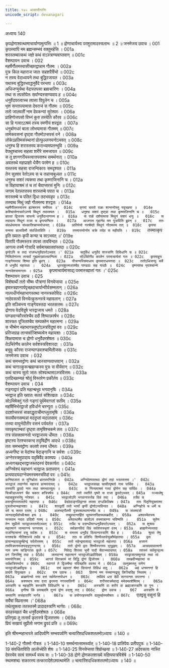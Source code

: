 ```yaml
---
title: १४० आचार्योत्पत्तिः
unicode_script: devanagari

---
```



अध्यायः 140

कृपद्रोणाश्वत्थामाचार्याणामुत्पत्तिः ॥ 1 ॥ द्रोणाचार्यस्य परशुरामादस्त्रलाभः ॥ 2 ॥
जनमेजय उवाच ।	001  
कृपस्यापि मम ब्रह्मन्सम्भवं वक्तुमर्हसि ।	001a  
शरस्तम्बात्कथं जज्ञे कथं वाऽस्त्राण्यवाप्तवान् ॥	001c  
वैशम्पायन उवाच ।	002  
महर्षेर्गौतमस्यासीच्छरद्वान्नाम गौतमः ।	002a  
पुत्रः किल महाराज जातः सहशरैर्विभो ॥	002c  
न तस्य वेदाध्ययने तथा बुद्धिरजायत ।	003a  
यथास्य बुद्धिरभवद्धनुर्वेदे परन्तप ॥	003c  
अधिजग्मुर्यथा वेदास्तपसा ब्रह्मचारिणः ।	004a  
तथा स तपसोपेतः सर्वाण्यस्त्राण्यवाप ह ॥	004c  
धनुर्वेदपरत्वाच्च तपसा विपुलेन च ।	005a  
भृशं सन्तापयामास देवराजं स गौतमः ॥	005c  
ततो जालवतीं नाम देवकन्यां सुरेश्वरः ।	006a  
प्राहिणोत्तपसो विघ्नं कुरु तस्येति कौरव ॥	006c  
सा हि गत्वाऽऽश्रमं तस्य रमणीयं शरद्वतः ।	007a  
धनुर्बाणधरं बाला लोभयामास गौतमम् ॥	007c  
तामेकवसनां दृष्ट्वा गौतमोऽप्सरसं वने ।	008a  
लोकेऽप्रतिमसंस्थानां प्रोत्फुल्लनयनोऽभवत् ॥	008c  
धनुश्च हि शरास्तस्य कराभ्यामपतन्भुवि ।	009a  
वेपथुश्चास्य सहसा शरीरे समजायत ॥	009c  
स तु ज्ञानगरीयस्त्वात्तपसश्च समर्थनात् ।	010a  
अवतस्थे महाप्राज्ञो धैर्येण परमेण ह ॥	010c  
यस्तस्य सहसा राजन्विकारः समदृश्यत ।	011a  
तेन सुस्राव रेतोऽस्य स च तन्नान्वबुध्यत ॥	011c  
धनुश्च सशरं त्यक्त्वा तथा कृष्णाजिनानि च ।	012a  
स विहायाश्रमं तं च तां चैवाप्सरसं मुनिः ॥	012c  
जगाम रेतस्तत्तस्य शरस्तम्बे पपात च ।	013a  
शरस्तम्बे च पतितं द्विधा तदभवन्नृप ॥	013c  
तस्याथ मिथुं जज्ञे गौतमस्य शरद्वतः ।	014a  
`महर्षेर्गौतमस्यास्य ह्याश्रमस्य समीपतः ॥'	014c  
मृगयां चरतो राज्ञः शान्तनोस्तु यदृच्छया ॥	014e  
कश्चित्सेनाचरोऽरण्ये मिथुनं तदपश्यत ।	015a  
धनुश्च सशरं दृष्ट्वा तथा कृष्णाजिनानि च ॥	015c  
ज्ञात्वा द्विजस्य चापत्ये धनुर्वेदान्तगस्य ह ।	016a  
स राज्ञे दर्शयामास मिथुनं सशरं धनुः ॥	016c  
स तदादाय मिथुनं राजा च कृपयान्वितः ।	017a  
आजगाम गृहानेव मम पुत्राविति ब्रुवन् ॥	017c  
ततः संवर्धयामास संस्कारैश्चाप्ययोजयत् ।	018a  
प्रातिपेयो नरश्रेष्ठो मिथुनं गौतमस्य तत् ॥	018c  
कृपया यन्मया बालाविमौ संवर्धिताविति ।	019a  
तस्मात्तयोर्नाम चक्रे तदेव स महीपतिः ।	019c  
`तस्मात्कृप इति ख्यातः कृपी कन्या च साऽभवत् ॥'	019e  
पितापि गौतमस्तत्र तपसा तावविन्दत ।	020a  
आगत्य तस्मै गोत्रादि सर्वमाख्यातवांस्तदा ॥	020c  
`कृपोऽपि च तदा राजन्धनुर्वेदपरोऽभवत् ।'	021a  
चतुर्विधं धनुर्वेदं शास्त्राणि विविधानि च ॥	021c  
निशिलेनास्य तत्सर्वं गुह्यमाख्यातवान्पिता ।	022a  
सोऽचिरेणैव कालेन परमाचार्यतां गतः ॥	022c  
कृपमाहूय गाङ्गेयस्तव शिष्या इति ब्रुवन् ।	023a  
पौत्रान्परिसमाधाय कृपमाराधयत्तदा ॥	023c  
ततोऽधिजग्मुः सर्वे ते धनुर्वेदं महारथाः ।	024a  
धृतराष्ट्रात्मजाश्चैव पाण्डवाः सह यादवैः ॥	024c  
वृष्णयश्च नृपाश्चान्ये नानादेशसमागताः ।	025a  
`कृपमाचार्यमासाद्य परमास्त्रज्ञतां गतः ।'	025c  
वैशम्पायन उवाच ।	025  
विशेषार्थी ततो भीष्मः पौत्राणां विनयेप्सया ॥	025e  
इष्वस्त्रज्ञान्पर्यपृच्छदाचार्यान्वीर्यसम्मतान् ।	026a  
नाल्पधीर्नामहाभागस्तथा नानस्त्रकोविदः ॥	026c  
नादेवसत्वो विनयेत्कुरूनस्त्रे महावलान् ।	027a  
इति सञ्चिन्त्य गाङ्गेयस्तदा भरतसत्तमः ॥	027c  
द्रोणाय वेदविदुषे भारद्वाजाय धमते ।	028a  
पाण्डवान्कौरवांश्चैव ददौ शिष्यान्नरर्षभ ॥	028c  
शास्त्रतः पूजितश्चैव सम्यक्तेन महात्मना ।	029a  
स भीष्मेण महाभागस्तुष्टोऽस्त्रविदुषां वरः ॥	029c  
प्रतिजग्राह तान्सर्वाञ्शिष्यत्वेन महायशाः ।	030a  
शिक्षयामास च द्रोणो धनुर्वेदमशेषतः ॥	030c  
तेऽचिरेणैव कालेन सर्वशस्त्रविशारदाः ।	031a  
बभूवुः कौरवा राजन्पाण्डवाश्चामितौजसः ॥	031c  
जनमेजय उवाच ।	032  
कथं समभवद्द्रोणः कथं चास्त्राण्यवाप्तवान् ।	032a  
कथं चागात्कुरून्ब्रह्मन्कस्य पुत्रः स वीर्यवान् ॥	032c  
कथं चास्य सुतो जातः सोश्वत्थामाऽस्त्रवित्तमः ।	033a  
एतदिच्छाम्यहं श्रोतुं विस्तरेण प्रकीर्तय ॥	033c  
वैशम्पायन उवाच ।	034  
गङ्गाद्वारं प्रति महान्बभूव भगवानृषिः ।	034a  
भरद्वाज इति ख्यातः सततं संशितव्रतः ॥	034c  
सोऽभिषेक्तुं गतो गङ्गां पूर्वमेवागतां सतीम् ।	035a  
महर्षिभिर्भरद्वाजो हविर्धाने चरन्पुरा ॥	035c  
ददर्शाप्सरसं साक्षाद्धृताचीमाप्लुतामृषिः ।	036a  
रूपयौवनसम्पन्नां मददृप्तां मदालसाम् ॥	036c  
तस्या वायुर्नदीतीर वसनं पर्यवर्तत ।	037a  
व्यपकृष्टाम्बरां दृष्ट्वा तामृषिश्चकमे ततः ॥	037c  
तत्र संसक्तमनसो भरद्वाजस्य धीमतः ।	038a  
हृष्टस्य रेतश्चस्कन्द तदृषिर्द्रोण आदधे ॥	038c  
ततः समभवद्द्रोणः कलशे तस्य धीमतः ।	039a  
अध्यगीष्ट स वेदांश्च वेदाङ्गानि च सर्वशः ॥	039c  
अग्नेरस्त्रमुपादाय यदृषिर्वेद काश्यपः ।	040a  
अध्यगच्छद्भरद्वाजस्तदस्त्रं देवकार्यतः ॥	040c  
अग्निवेश्यं महाभागं भरद्वाजः प्रतापवान् ।	041a  
प्रत्यपादयदाग्नेयमस्त्रमस्त्रविदां वरः ॥	041c  
`कनिष्ठजातं स मुनिर्भ्राता भ्रातरमन्तिके ।	042a  
अग्निवेश्यस्तथा द्रोणं तदा भरतसत्तम ।'	042c  
भारद्वाजं तदाग्नेयं महास्त्रं प्रत्यपादयत् ॥	042e  
भरद्वाजसखा चासीत्पृषतो नाम पार्थिवः ।	043a  
तस्यापि द्रुपदो नाम तथा समभवत्सुतः ॥	043c  
स नित्यमाश्रमं गत्वा द्रोणेन सह पार्थिवः ।	044a  
चिक्रीडाध्ययनं चैव चकार क्षत्रियर्षभः ॥	044c  
ततो व्यतीते पृषते स राजा द्रुपदोऽभवत् ।	045a  
पञ्चालेषु महाबाहुरुत्तरेषु नरेश्वरः ॥	045c  
भरद्वाजोऽपि भगवानारुरोह दिवं तदा ।	046a  
तत्रैव च वसन्द्रोणस्तपस्तेपे महातपाः ॥	046c  
वेदवेदाङ्गविद्वान्स तपसा दग्धकिल्बिषः ।	047a  
ततः पितृनियुक्तात्मा पुत्रलोभान्महायशाः ॥	047c  
शारद्वतीं ततो भार्यां कृपीं द्रोणोऽन्वविन्दत ।	048a  
अग्निहोत्रे च धर्मे च दमे च सतत रताम् ॥	048c  
अलभद्गौतमी पुत्रमश्वत्थामानमेव च ।	049a  
स जातमात्रो व्यनदद्यथैवोच्चैःश्रवा हयः ॥	049c  
तच्छ्रुत्वान्तर्हितं भूतमन्तरिक्षस्थमब्रवीत् ।	050a  
अश्वस्येवास्य यत्स्थाम नदतः प्रदिशो गतम् ॥	050c  
अश्वत्थामैव बालोऽयं तस्मान्नाम्ना भविष्यति ।	051a  
सुतेन तेन सुप्रीतो भारद्वाजस्ततोऽभवत् ॥	051c  
तत्रैव च वसन्धीमान्धनुर्वेदपरोऽभवत् ।	052a  
स शुश्राव महात्मानं जामदग्न्यं परन्तपम् ॥	052c  
सर्वज्ञानविदं विप्रं सर्वशस्त्रभृतां वरम् ।	053a  
ब्राह्मणेभ्यस्तदा राजन्दित्सन्तं वसु सर्वशः ॥	053c  
स रामस्य धनुर्वेदं दिव्यान्यस्त्राणि चैव ह ।	054a  
श्रुत्वा तेषु मनश्चक्रे नीतिशास्त्रे तथैव च ॥	054c  
ततः स व्रतिभिः शिष्यैस्तपोयुक्तैर्महातपाः ।	055a  
वृतः प्रायान्महावाहुर्महेन्द्रं पर्वतोत्तमम् ॥	055c  
ततो महेन्द्रमासाद्य भारद्वाजो महातपाः ।	056a  
क्षत्रघ्नं तममित्रघ्नमपश्यद्भृगुनन्दनम् ॥	056c  
ततो द्रोणो वृतः शिष्यैरुपगम्य भृगूद्वहम् ।	057a  
आचख्यावात्मनो नाम जन्म चाङ्गिरसः कुले ॥	057c  
निवेद्य शिरसा भूमौ पादौ चैवाभ्यवादयत् ।	058a  
ततस्तं सर्वमुत्सृज्य वनं जिगमिषुं तदा ॥	058c  
जामदग्न्यं महात्मानं भारद्वाजोऽब्रवीदिदम् ।	059a  
भरद्वाजात्समुत्पन्नं तथा त्वं मामयोनिजम् ॥	059c  
आगतं वित्तकामं मां विद्धि द्रोणं द्विजोत्तम ।	060a  
तमब्रवीन्महात्मा स सर्वक्षत्रियमर्दनः ॥	060c  
स्वागतं ते द्विजश्रेष्ठ यदिच्छसि वदस्व मे ।	061a  
एवमुक्तस्तु रामेण भारद्वाजोऽब्रवीद्वचः ॥	061c  
रामं प्रहरतां श्रेष्ठं दित्सन्तं विविधं वसु ।	062a  
अहं धनमनन्तं हि प्रार्थये विपुलव्रत ॥	062c  
राम उवाच ।	063  
हिरण्यं मम यच्चान्यद्वसु किञ्चिदिह स्थितम् ।	063a  
ब्राह्मणेभ्यो मया दत्तं सर्वमेतत्तपोधन ॥	063c  
तथैवेयं धरा देवी सागरान्ता सपत्तना ।	064a  
कश्यपाय मया दत्ता कृत्स्ना नगरमालिनी ॥	064c  
शरीरमात्रमेवाद्य ममेदमवशेषितम् ।	065a  
अस्त्राणि च महार्हाणि शस्त्राणि विविधानि च ॥	065c  
अस्त्राणि वा शरीरं वा ब्रह्मञ्शस्त्राणि वा पुनः ।	066a  
वृणीष्व किं प्रयच्छामि तुभ्यं द्रोण वदाशु तत् ॥	066c  
द्रोण उवाच ।	067  
अस्त्राणि मे समग्राणि ससंहाराणि भार्गव ।	067a  
स प्रयोगरहस्यानि दातुमर्हस्यशेषतः ॥	067c  
`एतद्वसु वसूनां हि सर्वेषां विप्रसत्तम ।'	068a  
तथेत्युक्त्वा ततस्तस्मै प्रादादस्त्राणि भार्गवः ।	068c  
सरहस्यव्रतं चैव धनुर्वेदमशेषतः ॥	068e  
प्रतिगृह्य तु तत्सर्वं कृतास्त्रे द्विजसत्तमः ।	069a  
प्रियं सखायं सुप्रीतो जगाम द्रुपदं प्रति ॥ ॥	069c  

इति श्रीमन्महाभारते आदिपर्वणि सम्भवपर्वणि चत्वारिंशदधिकशततमोऽध्यायः ॥ 140 ॥

1-140-2 गौतमो गौत्रतः ॥ 1-140-10 समर्थनात्सामर्थ्यात् ॥ 1-140-18 प्रातिपेयः प्रतीपपुत्रः ॥ 1-140-19 संवर्धिताविति आलोच्येति शेषः ॥ 1-140-25 विनयेप्सया शिक्षेच्छया ॥ 1-140-27 अदेवसत्वः नास्ति देवस्येव सत्वं सामर्थ्यं यस्य सः ॥ 1-140-38 द्रोणे द्रोणकलशाख्ये यज्ञियपात्रविशेषे ॥ 1-140-50 स्थामशब्दः सकारस्य तत्कारादेशेऽश्वत्थामेति ॥ चत्वारिंशदधिकशततमोऽध्यायः ॥ 140 ॥